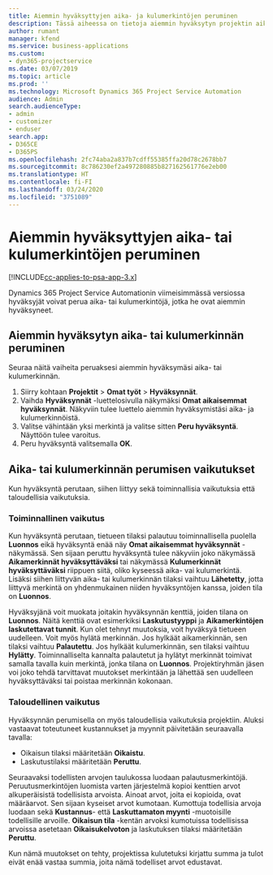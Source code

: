 ```yaml
---
title: Aiemmin hyväksyttyjen aika- ja kulumerkintöjen peruminen
description: Tässä aiheessa on tietoja aiemmin hyväksytyn projektin aika- ja kulutapahtuman perumisesta.
author: rumant
manager: kfend
ms.service: business-applications
ms.custom:
- dyn365-projectservice
ms.date: 03/07/2019
ms.topic: article
ms.prod: ''
ms.technology: Microsoft Dynamics 365 Project Service Automation
audience: Admin
search.audienceType:
- admin
- customizer
- enduser
search.app:
- D365CE
- D365PS
ms.openlocfilehash: 2fc74aba2a837b7cdff55385ffa20d78c2678bb7
ms.sourcegitcommit: 8c786230ef2a497280885b827162561776e2eb00
ms.translationtype: HT
ms.contentlocale: fi-FI
ms.lasthandoff: 03/24/2020
ms.locfileid: "3751089"
---
```

# <a name="cancel-previously-approved-time-or-expense-entries"></a>Aiemmin hyväksyttyjen aika- tai kulumerkintöjen peruminen

[!INCLUDE[cc-applies-to-psa-app-3.x](../includes/cc-applies-to-psa-app-3x.md)]

Dynamics 365 Project Service Automationin viimeisimmässä versiossa hyväksyjät voivat perua aika- tai kulumerkintöjä, jotka he ovat aiemmin hyväksyneet.

## <a name="cancel-a-previously-approved-time-or-expense-entry"></a>Aiemmin hyväksytyn aika- tai kulumerkinnän peruminen

Seuraa näitä vaiheita peruaksesi aiemmin hyväksymäsi aika- tai kulumerkinnän.

1. Siirry kohtaan **Projektit** \> **Omat työt** \> **Hyväksynnät**.
2. Vaihda **Hyväksynnät** -luettelosivulla näkymäksi **Omat aikaisemmat hyväksynnät**. Näkyviin tulee luettelo aiemmin hyväksymistäsi aika- ja kulumerkinnöistä.
3. Valitse vähintään yksi merkintä ja valitse sitten **Peru hyväksyntä**. Näyttöön tulee varoitus.
4. Peru hyväksyntä valitsemalla **OK**.

## <a name="understand-the-impact-of-canceling-a-time-or-expense-entry-approval"></a>Aika- tai kulumerkinnän perumisen vaikutukset

Kun hyväksyntä perutaan, siihen liittyy sekä toiminnallisia vaikutuksia että taloudellisia vaikutuksia.

### <a name="operational-impact"></a>Toiminnallinen vaikutus

Kun hyväksyntä perutaan, tietueen tilaksi palautuu toiminnallisella puolella **Luonnos** eikä hyväksyntä enää näy **Omat aikaisemmat hyväksynnät** -näkymässä. Sen sijaan peruttu hyväksyntä tulee näkyviin joko näkymässä **Aikamerkinnät hyväksyttäväksi** tai näkymässä **Kulumerkinnät hyväksyttäväksi** riippuen siitä, oliko kyseessä aika- vai kulumerkintä. Lisäksi siihen liittyvän aika- tai kulumerkinnän tilaksi vaihtuu **Lähetetty**, jotta liittyvä merkintä on yhdenmukainen niiden hyväksyntöjen kanssa, joiden tila on **Luonnos**.

Hyväksyjänä voit muokata joitakin hyväksynnän kenttiä, joiden tilana on **Luonnos**. Näitä kenttiä ovat esimerkiksi **Laskutustyyppi** ja **Aikamerkintöjen laskutettavat tunnit**. Kun olet tehnyt muutoksia, voit hyväksyä tietueen uudelleen. Voit myös hylätä merkinnän. Jos hylkäät aikamerkinnän, sen tilaksi vaihtuu **Palautettu**. Jos hylkäät kulumerkinnän, sen tilaksi vaihtuu **Hylätty**. Toiminnalliselta kannalta palautetut ja hylätyt merkinnät toimivat samalla tavalla kuin merkintä, jonka tilana on **Luonnos**. Projektiryhmän jäsen voi joko tehdä tarvittavat muutokset merkintään ja lähettää sen uudelleen hyväksyttäväksi tai poistaa merkinnän kokonaan.

### <a name="financial-impact"></a>Taloudellinen vaikutus

Hyväksynnän perumisella on myös taloudellisia vaikutuksia projektiin. Aluksi vastaavat toteutuneet kustannukset ja myynnit päivitetään seuraavalla tavalla:

- Oikaisun tilaksi määritetään **Oikaistu**.
- Laskutustilaksi määritetään **Peruttu**.

Seuraavaksi todellisten arvojen taulukossa luodaan palautusmerkintöjä. Peruutusmerkintöjen luomista varten järjestelmä kopioi kenttien arvot alkuperäisistä todellisista arvoista. Ainoat arvot, joita ei kopioida, ovat määräarvot. Sen sijaan kyseiset arvot kumotaan. Kumottuja todellisia arvoja luodaan sekä **Kustannus**- että **Laskuttamaton myynti** -muotoisille todellisille arvoille. **Oikaisun tila** -kentän arvoksi kumotuissa todellisissa arvoissa asetetaan **Oikaisukelvoton** ja laskutuksen tilaksi määritetään **Peruttu**.

Kun nämä muutokset on tehty, projektissa kulutetuksi kirjattu summa ja tulot eivät enää vastaa summia, joita nämä todelliset arvot edustavat.
